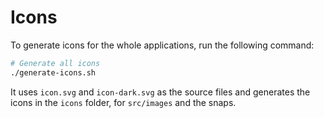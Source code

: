 # Icons

To generate icons for the whole applications, run the following command:

```bash
# Generate all icons
./generate-icons.sh
```

It uses `icon.svg` and `icon-dark.svg` as the source files and generates the
icons in the `icons` folder, for `src/images` and the snaps.
